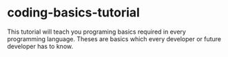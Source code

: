 # coding-basics-tutorial

This tutorial will teach you programing basics required in every programming language. Theses are basics which every developer or future developer has to know. 
